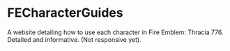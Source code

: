 # FECharacterGuides
A website detailing how to use each character in Fire Emblem: Thracia 776. Detailed and informative. (Not responsive yet). 
